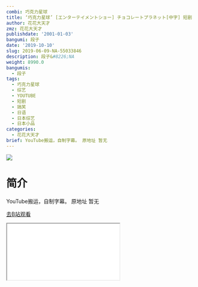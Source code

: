 ```yaml
---
combi: 巧克力星球
title: ‘巧克力星球’ [エンターテイメントショー] チョコレートプラネット[中字] 短剧
author: 花花大天才
zmz: 花花大天才
publishdate: '2001-01-03'
bangumi: 段子
date: '2019-10-10'
slug: 2019-06-09-NA-55033846
description: 段子&#8226;NA
weight: 8990.0
bangumis:
  - 段子
tags:
  - 巧克力星球
  - 综艺
  - YOUTUBE
  - 短剧
  - 搞笑
  - 日语
  - 日本综艺
  - 日本小品
categories:
  - 花花大天才
brief: YouTube搬运，自制字幕。 原地址 暂无
---
```

![](https://raw.githubusercontent.com/tcgriffith/owaraisite/master/static/tmpimg/5266716b89c1617c3b43fbf5bd9846acfae32a78.jpg.480.jpg)
# 简介  
YouTube搬运，自制字幕。
原地址 暂无  

[去B站观看](https://www.bilibili.com/video/av55033846/)
<div class ="resp-container"><iframe class="testiframe" src="//player.bilibili.com/player.html?aid=55033846"", scrolling="no", allowfullscreen="true" > </iframe></div> 
